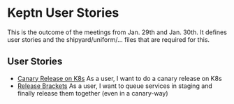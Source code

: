# Keptn User Stories

This is the outcome of the meetings from Jan. 29th and Jan. 30th. It defines user stories and the shipyard/uniform/... files that are required for this.

## User Stories

- [Canary Release on K8s](canary_k8s/) As a user, I want to do a canary release on K8s
- [Release Brackets](release_brackets/) As a user, I want to queue services in staging and finally release them together (even in a canary-way)